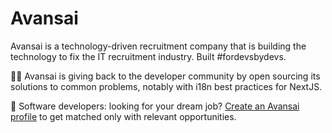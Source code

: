 # Avansai

Avansai is a technology-driven recruitment company that is building the technology to fix the IT recruitment industry. Built #fordevsbydevs.

🧑‍💻 Avansai is giving back to the developer community by open sourcing its solutions to common problems, notably with i18n best practices for NextJS.

🚀 Software developers: looking for your dream job? [Create an Avansai profile](https://www.avansai.com/en-ca/sign-up?utm_campaign=avansai-oss&utm_medium=github-profile&utm_source=github) to get matched only with relevant opportunities. 
